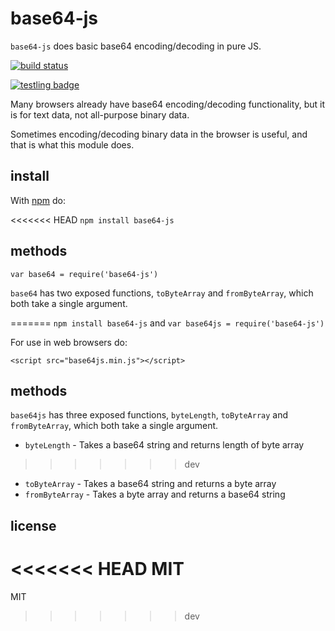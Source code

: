 base64-js
=========

`base64-js` does basic base64 encoding/decoding in pure JS.

[![build status](https://secure.travis-ci.org/beatgammit/base64-js.png)](http://travis-ci.org/beatgammit/base64-js)

[![testling badge](https://ci.testling.com/beatgammit/base64-js.png)](https://ci.testling.com/beatgammit/base64-js)

Many browsers already have base64 encoding/decoding functionality, but it is for text data, not all-purpose binary data.

Sometimes encoding/decoding binary data in the browser is useful, and that is what this module does.

## install

With [npm](https://npmjs.org) do:

<<<<<<< HEAD
`npm install base64-js`

## methods

`var base64 = require('base64-js')`

`base64` has two exposed functions, `toByteArray` and `fromByteArray`, which both take a single argument.

=======
`npm install base64-js` and `var base64js = require('base64-js')`

For use in web browsers do:

`<script src="base64js.min.js"></script>`

## methods

`base64js` has three exposed functions, `byteLength`, `toByteArray` and `fromByteArray`, which both take a single argument.

* `byteLength` - Takes a base64 string and returns length of byte array
>>>>>>> dev
* `toByteArray` - Takes a base64 string and returns a byte array
* `fromByteArray` - Takes a byte array and returns a base64 string

## license

<<<<<<< HEAD
MIT
=======
MIT
>>>>>>> dev
